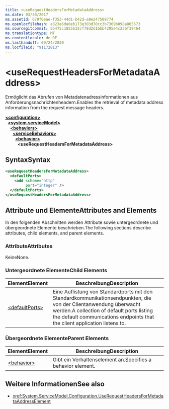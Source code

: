```yaml
---
title: <useRequestHeadersForMetadataAddress>
ms.date: 03/30/2017
ms.assetid: 679f0eae-f353-44d1-b42d-a9e247509774
ms.openlocfilehash: a323e6da0eb173e303d70cc3b7309b898a805573
ms.sourcegitcommit: 5b475c1855b32cf78d2d1bbb4295e4c236f39464
ms.translationtype: MT
ms.contentlocale: de-DE
ms.lasthandoff: 09/24/2020
ms.locfileid: "91172813"
---
```

# \<useRequestHeadersForMetadataAddress>

<span data-ttu-id="73a43-101">Ermöglicht das Abrufen von Metadatenadressinformationen aus Anforderungsnachrichtenheadern.</span><span class="sxs-lookup"><span data-stu-id="73a43-101">Enables the retrieval of metadata address information from the request message headers.</span></span>  
  
[**\<configuration>**](../configuration-element.md)\
&nbsp;&nbsp;[**\<system.serviceModel>**](system-servicemodel.md)\
&nbsp;&nbsp;&nbsp;&nbsp;[**\<behaviors>**](behaviors.md)\
&nbsp;&nbsp;&nbsp;&nbsp;&nbsp;&nbsp;[**\<serviceBehaviors>**](servicebehaviors.md)\
&nbsp;&nbsp;&nbsp;&nbsp;&nbsp;&nbsp;&nbsp;&nbsp;[**\<behavior>**](behavior-of-servicebehaviors.md)\
&nbsp;&nbsp;&nbsp;&nbsp;&nbsp;&nbsp;&nbsp;&nbsp;&nbsp;&nbsp;**\<useRequestHeadersForMetadataAddress>**  
  
## <a name="syntax"></a><span data-ttu-id="73a43-102">Syntax</span><span class="sxs-lookup"><span data-stu-id="73a43-102">Syntax</span></span>  
  
```xml  
<useRequestHeadersForMetadataAddress>
  <defaultPorts>
    <add scheme="http"
         port="integer" />
  </defaultPorts>
</useRequestHeadersForMetadataAddress>
```  
  
## <a name="attributes-and-elements"></a><span data-ttu-id="73a43-103">Attribute und Elemente</span><span class="sxs-lookup"><span data-stu-id="73a43-103">Attributes and Elements</span></span>  

 <span data-ttu-id="73a43-104">In den folgenden Abschnitten werden Attribute sowie untergeordnete und übergeordnete Elemente beschrieben.</span><span class="sxs-lookup"><span data-stu-id="73a43-104">The following sections describe attributes, child elements, and parent elements.</span></span>  
  
### <a name="attributes"></a><span data-ttu-id="73a43-105">Attribute</span><span class="sxs-lookup"><span data-stu-id="73a43-105">Attributes</span></span>  

 <span data-ttu-id="73a43-106">Keine</span><span class="sxs-lookup"><span data-stu-id="73a43-106">None.</span></span>  
  
### <a name="child-elements"></a><span data-ttu-id="73a43-107">Untergeordnete Elemente</span><span class="sxs-lookup"><span data-stu-id="73a43-107">Child Elements</span></span>  
  
|<span data-ttu-id="73a43-108">Element</span><span class="sxs-lookup"><span data-stu-id="73a43-108">Element</span></span>|<span data-ttu-id="73a43-109">Beschreibung</span><span class="sxs-lookup"><span data-stu-id="73a43-109">Description</span></span>|  
|-------------|-----------------|  
|[\<defaultPorts>](defaultports.md)|<span data-ttu-id="73a43-110">Eine Auflistung von Standardports mit den Standardkommunikationsendpunkten, die von der Clientanwendung überwacht werden.</span><span class="sxs-lookup"><span data-stu-id="73a43-110">A collection of default ports listing the default communications endpoints that the client application listens to.</span></span>|  
  
### <a name="parent-elements"></a><span data-ttu-id="73a43-111">Übergeordnete Elemente</span><span class="sxs-lookup"><span data-stu-id="73a43-111">Parent Elements</span></span>  
  
|<span data-ttu-id="73a43-112">Element</span><span class="sxs-lookup"><span data-stu-id="73a43-112">Element</span></span>|<span data-ttu-id="73a43-113">Beschreibung</span><span class="sxs-lookup"><span data-stu-id="73a43-113">Description</span></span>|  
|-------------|-----------------|  
|[\<behavior>](behavior-of-endpointbehaviors.md)|<span data-ttu-id="73a43-114">Gibt ein Verhaltenselement an.</span><span class="sxs-lookup"><span data-stu-id="73a43-114">Specifies a behavior element.</span></span>|  
  
## <a name="see-also"></a><span data-ttu-id="73a43-115">Weitere Informationen</span><span class="sxs-lookup"><span data-stu-id="73a43-115">See also</span></span>

- <xref:System.ServiceModel.Configuration.UseRequestHeadersForMetadataAddressElement>
